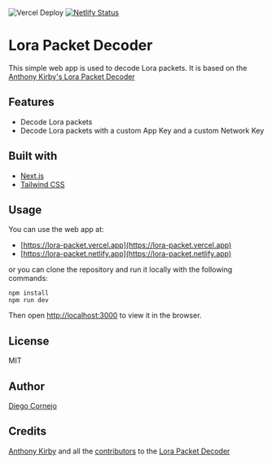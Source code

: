 ![Vercel Deploy](https://therealsujitk-vercel-badge.vercel.app/?app=lora-packet)
[![Netlify Status](https://api.netlify.com/api/v1/badges/bbed2320-3bec-42e1-a591-9036e1ea2192/deploy-status)](https://app.netlify.com/sites/lora-packer/deploys)

# Lora Packet Decoder
This simple web app is used to decode Lora packets. It is based on the [Anthony Kirby's Lora Packet Decoder](https://github.com/anthonykirby/lora-packet)

## Features
- Decode Lora packets
- Decode Lora packets with a custom App Key and a custom Network Key

## Built with
- [Next.js](https://nextjs.org/)
- [Tailwind CSS](https://tailwindcss.com/)


## Usage
You can use the web app at: 
- [https://lora-packet.vercel.app](https://lora-packet.vercel.app)
- [https://lora-packet.netlify.app](https://lora-packet.netlify.app)

or you can clone the repository and run it locally with the following commands:
```
npm install
npm run dev
```
Then open [http://localhost:3000](http://localhost:3000) to view it in the browser.

## License
MIT

## Author
[Diego Cornejo](https://diegocornejo.com)

## Credits
[Anthony Kirby](https://github.com/anthonykirby) and all the [contributors](https://github.com/anthonykirby/lora-packet?tab=readme-ov-file#credits) to the [Lora Packet Decoder](https://github.com/anthonykirby/lora-packet)
